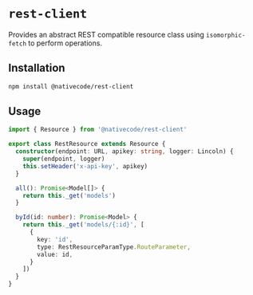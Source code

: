 # `rest-client`

Provides an abstract REST compatible resource class using `isomorphic-fetch` to perform operations.

## Installation

```sh
npm install @nativecode/rest-client
```

## Usage

```typescript
import { Resource } from '@nativecode/rest-client'

export class RestResource extends Resource {
  constructor(endpoint: URL, apikey: string, logger: Lincoln) {
    super(endpoint, logger)
    this.setHeader('x-api-key', apikey)
  }

  all(): Promise<Model[]> {
    return this._get('models')
  }

  byId(id: number): Promise<Model> {
    return this._get('models/{:id}', [
      {
        key: 'id',
        type: RestResourceParamType.RouteParameter,
        value: id,
      }
    ])
  }
}

```
